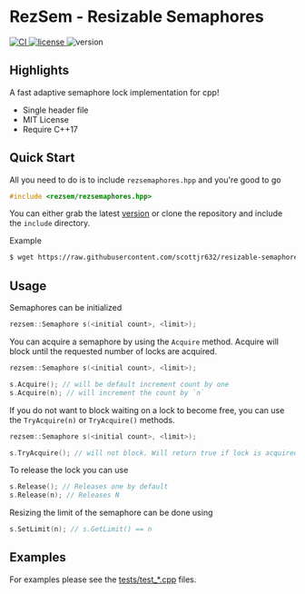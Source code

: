 # RezSem - Resizable Semaphores

<p>
  <a href="https://github.com/scottjr632/resizable-semaphores/actions/workflows/ci.yml">
    <img src="https://github.com/scottjr632/resizable-semaphores/actions/workflows/ci.yml/badge.svg" alt="CI" />
  </a>
  <a href="https://github.com/scottjr632/resizable-semaphores/blob/master/LICENSE">
    <img src="https://img.shields.io/badge/License-MIT-yellow.svg" alt="license"/>
  </a>
  <img src="https://img.shields.io/badge/version-1.0.0-blue.svg?cacheSeconds=2592000" alt="version"/>
</p>

## Highlights

A fast adaptive semaphore lock implementation for cpp!

* Single header file
* MIT License
* Require C++17

## Quick Start

All you need to do is to include `rezsemaphores.hpp` and you're good to go

```cpp
#include <rezsem/rezsemaphores.hpp>
```

You can either grab the latest [version](https://raw.githubusercontent.com/scottjr632/resizable-semaphores/v1.0.0/include/rezsem/rezsemaphores.hpp) or clone the repository and include the `include` directory.

Example

```bash
$ wget https://raw.githubusercontent.com/scottjr632/resizable-semaphores/v1.0.0/include/rezsem/rezsemaphores.hpp -P rezsem
```

## Usage

Semaphores can be initialized 

```cpp
rezsem::Semaphore s(<initial count>, <limit>);
```

You can acquire a semaphore by using the `Acquire` method.
Acquire will block until the requested number of locks are acquired.

```cpp
rezsem::Semaphore s(<initial count>, <limit>);

s.Acquire(); // will be default increment count by one
s.Acquire(n); // will increment the count by `n`
```

If you do not want to block waiting on a lock to become free, you can use the
`TryAcquire(n)` or `TryAcquire()` methods.

```cpp
rezsem::Semaphore s(<initial count>, <limit>);

s.TryAcquire(); // will not block. Will return true if lock is acquired or false if not
```

To release the lock you can use

```cpp
s.Release(); // Releases one by default
s.Release(n); // Releases N
```

Resizing the limit of the semaphore can be done using 

```cpp
s.SetLimit(n); // s.GetLimit() == n
```

## Examples

For examples please see the [tests/test_*.cpp](./tests) files.
